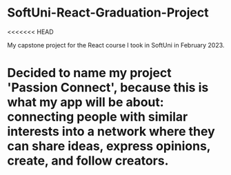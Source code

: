 # SoftUni-React-Graduation-Project

<<<<<<< HEAD

My capstone project for the React course I took in SoftUni in February 2023.

# Decided to name my project 'Passion Connect', because this is what my app will be about: connecting people with similar interests into a network where they can share ideas, express opinions, create, and follow creators.
